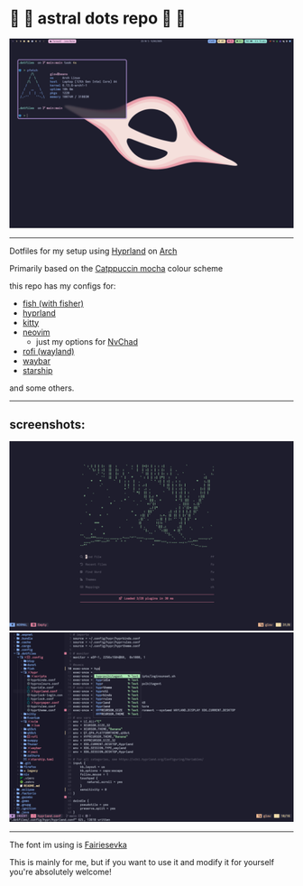 # 🌙 🪼 astral dots repo 🪼 🌙

![desktop screenshot](./assets/desktop.png)

---

Dotfiles for my setup using [Hyprland](https://hyprland.org/) on [Arch](https://archlinux.org/)

Primarily based on the [Catppuccin mocha](https://catppuccin.com/) colour scheme

this repo has my configs for:
- [fish (with fisher)](https://fishshell.com/)
- [hyprland](https://hyprland.org/)
- [kitty](https://sw.kovidgoyal.net/kitty/)
- [neovim](https://neovim.io/)
  - just my options for [NvChad](https://nvchad.com/)
- [rofi (wayland)](https://github.com/davatorium/rofi)
- [waybar](https://github.com/Alexays/Waybar)
- [starship](https://starship.rs/)

and some others.

---

## screenshots:
![nvim screenshot 1](./assets/nvim-1.png)
![nvim screenshot 2](./assets/nvim-2.png)

---

The font im using is [Fairiesevka](https://github.com/punkfairie/Fairiesevka)

This is mainly for me, but if you want to use it and modify it for yourself you're absolutely welcome!
